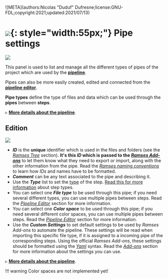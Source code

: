 ![META](authors:Nicolas "Duduf" Dufresne;license:GNU-FDL;copyright:2021;updated:2021/07/13)

# ![](/img/icons/connection2_sl.svg){: style="width:55px;"} Pipe settings

![](/img/client/pipetypes.png)

This panel is used to list and manage all the different types of pipes of the project which are used by the [**pipeline**](../../pipeline/pipeline.md).

Pipes can also be more easily created, edited and connected from the [**pipeline editor**](pipeline.md).

**Pipe types** define the type of files and data which can be used through the **pipes** between **steps**.

▹ **[More details about the pipeline](../../pipeline/pipeline.md)**.

## Edition

![](/img/client/pipetypeedition.png)

- ***ID*** is the **unique** identifier which is used in the files and folders (see the [*Ramses Tree*](../files/index.md) section). **It's this *ID* which is passed to the [*Ramses Add-ons*](../addons/index.md)** to let them know what they need to export or import, along with the other information from the pipe. Read the [*Ramses naming conventions*](../files/naming.md) to learn how *IDs* and names have to be formatted.
- ***Comment*** can be any text associated to the pipe and describing it.
- Use the ***Type*** list to set the [type](../../pipeline/pipeline.md) of the step. [Read this for more information](../../pipeline/pipeline.md) about step types.
- You can select one ***File type*** to be used through this pipe; if you need several different types, you can use multiple pipes between steps. Read the [*Pipeline Editor*](pipeline.md) section for more information.
- You can select one ***Color space*** to be used through this pipe; if you need several different color spaces, you can use multiple pipes between steps. Read the [*Pipeline Editor*](pipeline.md) section for more information.
- Use the ***Custom Settings*** to set default settings to be used by *Ramses Add-ons* to automate the pipeline. These settings will be read when importing this specific file type, if it is assigned to a incoming pipe of the corresponding steps. Using the official *Ramses Add-ons*, these settings should be formatted using the [*Yaml*](http://yaml.org) syntax. Read the [*Add-ons*](../addons/index.md) section for more information about the settings you can use.

▹ **[More details about the pipeline](../../pipeline/pipeline.md)**.

!!! warning
    Color spaces are not implemented yet!

[^1]:
    The data is not actually deleted from the server nor the local data, but just flagged as removed. A server administrator can still restore the data at any time, but there is no way (yet) to do that from the user interface of the application.


